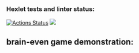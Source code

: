 ### Hexlet tests and linter status:
[![Actions Status](https://github.com/DimRux/frontend-project-44/workflows/hexlet-check/badge.svg)](https://github.com/DimRux/frontend-project-44/actions)
<a href="https://codeclimate.com/github/DimRux/frontend-project-44/maintainability"><img src="https://api.codeclimate.com/v1/badges/26c410789cac4707c45a/maintainability" /></a>

<h2>brain-even game demonstration:</h2>
<script id="asciicast-SymNhnCoZRFGsVrfTTi8dVGeh" src="https://asciinema.org/a/SymNhnCoZRFGsVrfTTi8dVGeh.js" async></script>